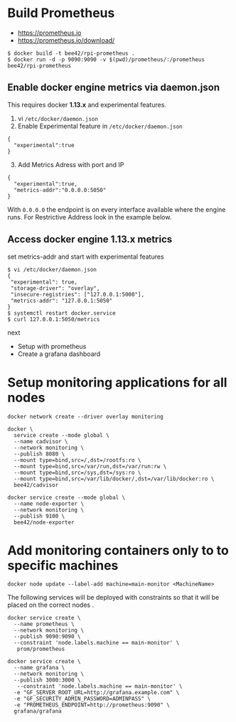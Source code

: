 # Build Prometheus

* https://prometheus.io
* https://prometheus.io/download/

```
$ docker build -t bee42/rpi-prometheus .
$ docker run -d -p 9090:9090 -v $(pwd)/prometheus/:/prometheus bee42/rpi-prometheus
```

## Enable docker engine metrics via daemon.json

This requires docker **1.13.x** and experimental features.

1. vi `/etc/docker/daemon.json`
2. Enable Experimental feature in `/etc/docker/daemon.json`
```
{
  "experimental":true
}
```
3. Add Metrics Adress with port and IP
```
{
  "experimental":true,
  "metrics-addr":"0.0.0.0:5050"
}
```

With `0.0.0.0` the endpoint is on every interface available where the engine runs. For Restrictive Address look in the example below.


## Access docker engine 1.13.x metrics

set metrics-addr and start with experimental features

```
$ vi /etc/docker/daemon.json
{
 "experimental": true,
 "storage-driver": "overlay",
 "insecure-registries": ["127.0.0.1:5000"],
 "metrics-addr": "127.0.0.1:5050"
}
$ systemctl restart docker.service
$ curl 127.0.0.1:5050/metrics
```

next

* Setup with prometheus
* Create a grafana dashboard


# Setup monitoring applications for all nodes

```
docker network create --driver overlay monitoring
````

```
docker \
  service create --mode global \
  --name cadvisor \
  --network monitoring \
  --publish 8080 \
  --mount type=bind,src=/,dst=/rootfs:ro \
  --mount type=bind,src=/var/run,dst=/var/run:rw \
  --mount type=bind,src=/sys,dst=/sys:ro \
  --mount type=bind,src=/var/lib/docker/,dst=/var/lib/docker:ro \
  bee42/cadvisor
````

```
docker service create --mode global \
  --name node-exporter \
  --network monitoring \
  --publish 9100 \
  bee42/node-exporter
```

# Add monitoring containers only to to specific machines

```
docker node update --label-add machine=main-monitor <MachineName>
```

The following services will be deployed with constraints so that it will be placed on the correct nodes .

```
docker service create \
  --name prometheus \
  --network monitoring \
  --publish 9090:9090 \
  --constraint 'node.labels.machine == main-monitor' \
   prom/prometheus
```


```
docker service create \
  --name grafana \
  --network monitoring \
  --publish 3000:3000 \
   --constraint 'node.labels.machine == main-monitor' \
  -e "GF_SERVER_ROOT_URL=http://grafana.example.com" \
  -e "GF_SECURITY_ADMIN_PASSWORD=ADMINPASS" \
  -e "PROMETHEUS_ENDPOINT=http://prometheus:9090" \
  grafana/grafana
```